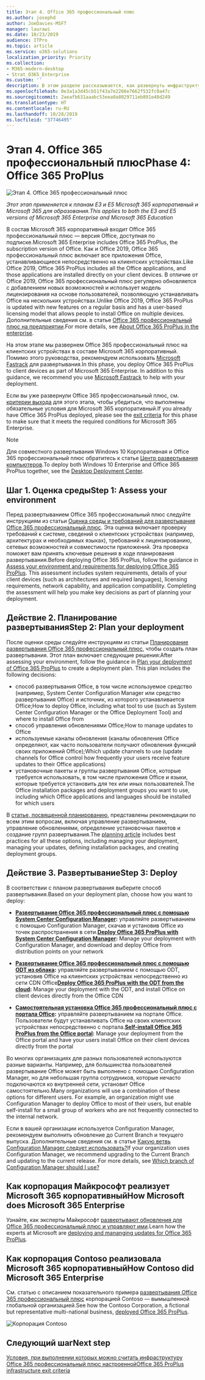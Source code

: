 ```yaml
---
title: Этап 4. Office 365 профессиональный плюс
ms.author: josephd
author: JoeDavies-MSFT
manager: laurawi
ms.date: 10/23/2019
audience: ITPro
ms.topic: article
ms.service: o365-solutions
localization_priority: Priority
ms.collection:
- M365-modern-desktop
- Strat_O365_Enterprise
ms.custom: ''
description: В этом разделе рассказывается, как развернуть инфраструктуру Office 365 профессиональный плюс для Microsoft 365 корпоративный.
ms.openlocfilehash: 0e3a1a3d45cb51f43a7e2266e7662f532fc0a47c
ms.sourcegitcommit: 2aeafb631aaabc53eea0a8029711eb891e48d249
ms.translationtype: HT
ms.contentlocale: ru-RU
ms.lasthandoff: 10/28/2019
ms.locfileid: "37746495"
---
```

# <a name="phase-4-office-365-proplus"></a><span data-ttu-id="aa909-103">Этап 4. Office 365 профессиональный плюс</span><span class="sxs-lookup"><span data-stu-id="aa909-103">Phase 4: Office 365 ProPlus</span></span>

![Этап 4. Office 365 профессиональный плюс](./media/deploy-foundation-infrastructure/O365proplus_icon.png)

<span data-ttu-id="aa909-105">*Этот этап применяется к планам E3 и E5 Microsoft 365 корпоративный и Microsoft 365 для образования.*</span><span class="sxs-lookup"><span data-stu-id="aa909-105">*This applies to both the E3 and E5 versions of Microsoft 365 Enterprise and Microsoft 365 Education*</span></span>

<span data-ttu-id="aa909-106">В состав Microsoft 365 корпоративный входит Office 365 профессиональный плюс — версия Office, доступная по подписке.</span><span class="sxs-lookup"><span data-stu-id="aa909-106">Microsoft 365 Enterprise includes Office 365 ProPlus, the subscription version of Office.</span></span> <span data-ttu-id="aa909-107">Как и Office 2019, Office 365 профессиональный плюс включает все приложения Office, устанавливающиеся непосредственно на клиентских устройствах.</span><span class="sxs-lookup"><span data-stu-id="aa909-107">Like Office 2019, Office 365 ProPlus includes all the Office applications, and those applications are installed directly on your client devices.</span></span> <span data-ttu-id="aa909-108">В отличие от Office 2019, Office 365 профессиональный плюс регулярно обновляется с добавлением новых возможностей и использует модель лицензирования на основе пользователей, позволяющую устанавливать Office на нескольких устройствах.</span><span class="sxs-lookup"><span data-stu-id="aa909-108">Unlike Office 2019, Office 365 ProPlus is updated with new features on a regular basis and has a user-based licensing model that allows people to install Office on multiple devices.</span></span> <span data-ttu-id="aa909-109">Дополнительные сведения см. в статье [Office 365 профессиональный плюс на предприятии](https://docs.microsoft.com/deployoffice/about-office-365-proplus-in-the-enterprise).</span><span class="sxs-lookup"><span data-stu-id="aa909-109">For more details, see [About Office 365 ProPlus in the enterprise](https://docs.microsoft.com/deployoffice/about-office-365-proplus-in-the-enterprise).</span></span>

<span data-ttu-id="aa909-p102">На этом этапе мы развернем Office 365 профессиональный плюс на клиентских устройствах в составе Microsoft 365 корпоративный. Помимо этого руководства, рекомендуем использовать [Microsoft Fastrack](https://fasttrack.microsoft.com/office) для развертывания.</span><span class="sxs-lookup"><span data-stu-id="aa909-p102">In this phase, you deploy Office 365 ProPlus to client devices as part of Microsoft 365 Enterprise. In addition to this guidance, we recommend you use [Microsoft Fastrack](https://fasttrack.microsoft.com/office) to help with your deployment.</span></span> 

<span data-ttu-id="aa909-112">Если вы уже развернули Office 365 профессиональный плюс, см. [критерии выхода](office365proplus-exit-criteria.md) для этого этапа, чтобы убедиться, что выполнены обязательные условия для Microsoft 365 корпоративный.</span><span class="sxs-lookup"><span data-stu-id="aa909-112">If you already have Office 365 ProPlus deployed, please see the [exit criteria](office365proplus-exit-criteria.md) for this phase to make sure that it meets the required conditions for Microsoft 365 Enterprise.</span></span>

>[!Note]
><span data-ttu-id="aa909-113">Для совместного развертывания Windows 10 Корпоративная и Office 365 профессиональный плюс обратитесь к статье [Центр развертывания компьютеров](desktop-deployment-center-home.md).</span><span class="sxs-lookup"><span data-stu-id="aa909-113">To deploy both Windows 10 Enterprise and Office 365 ProPlus together, see the [Desktop Deployment Center](desktop-deployment-center-home.md).</span></span>
>

## <a name="step-1-assess-your-environment"></a><span data-ttu-id="aa909-114">Шаг 1. Оценка среды</span><span class="sxs-lookup"><span data-stu-id="aa909-114">Step 1: Assess your environment</span></span>

<span data-ttu-id="aa909-p103">Перед развертыванием Office 365 профессиональный плюс следуйте инструкциям из статьи [Оценка среды и требований для развертывания Office 365 профессиональный плюс](https://docs.microsoft.com/DeployOffice/assess-office-365-proplus). Эта оценка включает проверку требований к системе, сведений о клиентских устройствах (например, архитектурах и необходимых языках), требований к лицензированию, сетевых возможностей и совместимости приложений. Эта проверка поможет вам принять ключевые решения в ходе планирования развертывания.</span><span class="sxs-lookup"><span data-stu-id="aa909-p103">Before deploying Office 365 ProPlus, follow the guidance in [Assess your environment and requirements for deploying Office 365 ProPlus](https://docs.microsoft.com/DeployOffice/assess-office-365-proplus). This assessment includes system requirements, details of your client devices (such as architectures and required languages), licensing requirements, network capability, and application compatibility. Completing the assessment will help you make key decisions as part of planning your deployment.</span></span>

## <a name="step-2-plan-your-deployment"></a><span data-ttu-id="aa909-118">Действие 2. Планирование развертывания</span><span class="sxs-lookup"><span data-stu-id="aa909-118">Step 2: Plan your deployment</span></span>

<span data-ttu-id="aa909-p104">После оценки среды следуйте инструкциям из статьи [Планирование развертывания Office 365 профессиональный плюс](https://docs.microsoft.com/DeployOffice/plan-office-365-proplus), чтобы создать план развертывания. Этот план включает следующие решения:</span><span class="sxs-lookup"><span data-stu-id="aa909-p104">After assessing your environment, follow the guidance in [Plan your deployment of Office 365 ProPlus](https://docs.microsoft.com/DeployOffice/plan-office-365-proplus) to create a deployment plan. This plan includes the following decisions:</span></span> 

- <span data-ttu-id="aa909-121">способ развертывания Office, в том числе используемое средство (например, System Center Configuration Manager или средство развертывания Office) и источник, из которого устанавливается Office;</span><span class="sxs-lookup"><span data-stu-id="aa909-121">How to deploy Office, including what tool to use (such as System Center Configuration Manager or the Office Deployment Tool) and where to install Office from</span></span>
- <span data-ttu-id="aa909-122">способ управления обновлениями Office;</span><span class="sxs-lookup"><span data-stu-id="aa909-122">How to manage updates to Office</span></span>
- <span data-ttu-id="aa909-123">используемые каналы обновления (каналы обновления Office определяют, как часто пользователи получают обновления функций своих приложений Office);</span><span class="sxs-lookup"><span data-stu-id="aa909-123">Which update channels to use (update channels for Office control how frequently your users receive feature updates to their Office applications)</span></span>
- <span data-ttu-id="aa909-124">установочные пакеты и группы развертывания Office, которые требуется использовать, в том числе приложения Office и языки, которые требуется установить для тех или иных пользователей.</span><span class="sxs-lookup"><span data-stu-id="aa909-124">The Office installation packages and deployment groups you want to use, including which Office applications and languages should be installed for which users</span></span>

<span data-ttu-id="aa909-125">В [статье, посвященной планированию](https://docs.microsoft.com/DeployOffice/plan-office-365-proplus), представлены рекомендации по всем этим вопросам, включая управление развертыванием, управление обновлениями, определение установочных пакетов и создание групп развертывания.</span><span class="sxs-lookup"><span data-stu-id="aa909-125">The [planning article](https://docs.microsoft.com/DeployOffice/plan-office-365-proplus) includes best practices for all these options, including managing your deployment, managing your updates, defining installation packages, and creating deployment groups.</span></span> 

## <a name="step-3-deploy"></a><span data-ttu-id="aa909-126">Действие 3. Развертывание</span><span class="sxs-lookup"><span data-stu-id="aa909-126">Step 3: Deploy</span></span>

<span data-ttu-id="aa909-127">В соответствии с планом развертывания выберите способ развертывания.</span><span class="sxs-lookup"><span data-stu-id="aa909-127">Based on your deployment plan, choose how you want to deploy:</span></span>

- <span data-ttu-id="aa909-128">**[Развертывание Office 365 профессиональный плюс с помощью System Center Configuration Manager](https://docs.microsoft.com/deployoffice/deploy-office-365-proplus-with-system-center-configuration-manager):** управляйте развертыванием с помощью Configuration Manager, скачав и установив Office из точек распространения в сети.</span><span class="sxs-lookup"><span data-stu-id="aa909-128">**[Deploy Office 365 ProPlus with System Center Configuration Manager](https://docs.microsoft.com/deployoffice/deploy-office-365-proplus-with-system-center-configuration-manager):** Manage your deployment with Configuration Manager, and download and deploy Office from distribution points on your network</span></span>

- <span data-ttu-id="aa909-129">**[Развертывание Office 365 профессиональный плюс с помощью ODT из облака](https://docs.microsoft.com/deployoffice/deploy-office-365-proplus-from-the-cloud):** управляйте развертыванием с помощью ODT, установив Office на клиентских устройствах непосредственно из сети CDN Office</span><span class="sxs-lookup"><span data-stu-id="aa909-129">**[Deploy Office 365 ProPlus with the ODT from the cloud](https://docs.microsoft.com/deployoffice/deploy-office-365-proplus-from-the-cloud):** Manage your deployment with the ODT, and install Office on client devices directly from the Office CDN</span></span>
 
- <span data-ttu-id="aa909-130">**[Самостоятельная установка Office 365 профессиональный плюс с портала Office](https://support.office.com/article/Download-and-install-or-reinstall-Office-365-or-Office-2016-on-a-PC-or-Mac-4414EAAF-0478-48BE-9C42-23ADC4716658):** управляйте развертыванием на портале Office. Пользователи будут устанавливать Office на своих клиентских устройствах непосредственно с портала.</span><span class="sxs-lookup"><span data-stu-id="aa909-130">**[Self-install Office 365 ProPlus from the Office portal](https://support.office.com/article/Download-and-install-or-reinstall-Office-365-or-Office-2016-on-a-PC-or-Mac-4414EAAF-0478-48BE-9C42-23ADC4716658):** Manage your deployment from the Office portal and have your users install Office on their client devices directly from the portal</span></span>

<span data-ttu-id="aa909-p105">Во многих организациях для разных пользователей используются разные варианты. Например, для большинства пользователей развертывание Office может быть выполнено с помощью Configuration Manager, но для небольшая группа сотрудников, которые нечасто подключаются ко внутренней сети, установит Office самостоятельно.</span><span class="sxs-lookup"><span data-stu-id="aa909-p105">Many organizations will use a combination of these options for different users. For example, an organization might use Configuration Manager to deploy Office to most of their users, but enable self-install for a small group of workers who are not frequently connected to the internal network.</span></span> 

<span data-ttu-id="aa909-p106">Если в вашей организации используется Configuration Manager, рекомендуем выполнить обновление до Current Branch и текущего выпуска. Дополнительные сведения см. в статье [Какую ветвь Configuration Manager следует использовать?](https://docs.microsoft.com/sccm/core/understand/which-branch-should-i-use)</span><span class="sxs-lookup"><span data-stu-id="aa909-p106">If your organization uses Configuration Manager, we recommend upgrading to the Current Branch and updating to the current release. For more details, see [Which branch of Configuration Manager should I use?](https://docs.microsoft.com/sccm/core/understand/which-branch-should-i-use)</span></span>

## <a name="how-microsoft-does-microsoft-365-enterprise"></a><span data-ttu-id="aa909-135">Как корпорация Майкрософт реализует Microsoft 365 корпоративный</span><span class="sxs-lookup"><span data-stu-id="aa909-135">How Microsoft does Microsoft 365 Enterprise</span></span>

<span data-ttu-id="aa909-136">Узнайте, как эксперты Майкрософт [развертывают обновления для Office 365 профессиональный плюс и управляют ими](https://www.microsoft.com/ru-RU/itshowcase/deploying-and-managing-microsoft-365#primaryR7).</span><span class="sxs-lookup"><span data-stu-id="aa909-136">Learn how the experts at Microsoft are [deploying and mananging updates for Office 365 ProPlus](https://www.microsoft.com/ru-RU/itshowcase/deploying-and-managing-microsoft-365#primaryR7).</span></span>

## <a name="how-contoso-did-microsoft-365-enterprise"></a><span data-ttu-id="aa909-137">Как корпорация Contoso реализовала Microsoft 365 корпоративный</span><span class="sxs-lookup"><span data-stu-id="aa909-137">How Contoso did Microsoft 365 Enterprise</span></span>

<span data-ttu-id="aa909-138">См. статью с описанием показательного примера [развертывания Office 365 профессиональный плюс](contoso-o365pp.md) корпорацией Contoso — вымышленной глобальной организацией.</span><span class="sxs-lookup"><span data-stu-id="aa909-138">See how the Contoso Corporation, a fictional but representative multi-national business, [deployed Office 365 ProPlus](contoso-o365pp.md).</span></span>

![Корпорация Contoso](./media/contoso-overview/contoso-icon.png)

## <a name="next-step"></a><span data-ttu-id="aa909-140">Следующий шаг</span><span class="sxs-lookup"><span data-stu-id="aa909-140">Next step</span></span>

[<span data-ttu-id="aa909-141">Условия, при выполнении которых можно считать инфраструктуру Office 365 профессиональный плюс настроенной</span><span class="sxs-lookup"><span data-stu-id="aa909-141">Office 365 ProPlus infrastructure exit criteria</span></span>](office365proplus-exit-criteria.md)

